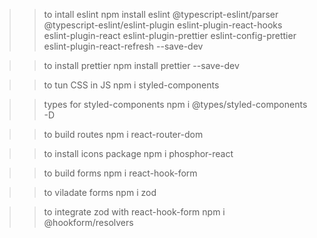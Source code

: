 >> to intall eslint
npm install eslint @typescript-eslint/parser @typescript-eslint/eslint-plugin eslint-plugin-react-hooks eslint-plugin-react eslint-plugin-prettier eslint-config-prettier eslint-plugin-react-refresh --save-dev

>> to install prettier
npm install prettier --save-dev

>> to tun CSS in JS
npm i styled-components

>> types for styled-components
npm i @types/styled-components -D

>> to build routes
npm i react-router-dom

>> to install icons package
npm i phosphor-react

>> to build forms
npm i react-hook-form

>> to viladate forms
npm i zod

>> to integrate zod with react-hook-form
npm i @hookform/resolvers


